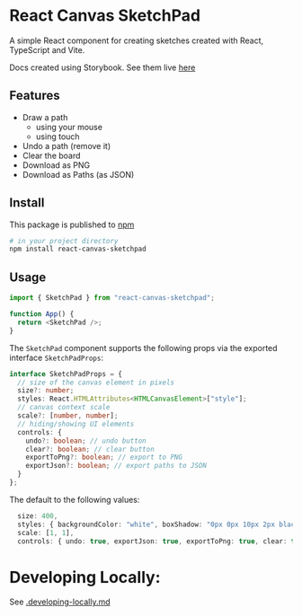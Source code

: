 # React Canvas SketchPad

A simple React component for creating sketches created with React, TypeScript and Vite.

Docs created using Storybook. See them live [here](https://jason-nordheim.github.io/sketchPad/)

## Features

- Draw a path
  - using your mouse
  - using touch
- Undo a path (remove it)
- Clear the board
- Download as PNG
- Download as Paths (as JSON)

## Install

This package is published to [npm](https://www.npmjs.com/package/react-canvas-sketchpad)

```sh
# in your project directory
npm install react-canvas-sketchpad
```

## Usage

```ts
import { SketchPad } from "react-canvas-sketchpad";

function App() {
  return <SketchPad />;
}
```

The `SketchPad` component supports the following props via the exported interface `SketchPadProps`:

```ts
interface SketchPadProps = {
  // size of the canvas element in pixels
  size?: number;
  styles: React.HTMLAttributes<HTMLCanvasElement>["style"];
  // canvas context scale
  scale?: [number, number];
  // hiding/showing UI elements
  controls: {
    undo?: boolean; // undo button
    clear?: boolean; // clear button
    exportToPng?: boolean; // export to PNG
    exportJson?: boolean; // export paths to JSON
  }
};
```

The default to the following values:

```ts
  size: 400,
  styles: { backgroundColor: "white", boxShadow: "0px 0px 10px 2px black" },
  scale: [1, 1],
  controls: { undo: true, exportJson: true, exportToPng: true, clear: true },
```

# Developing Locally:

See [.developing-locally.md](README.develop.md)
